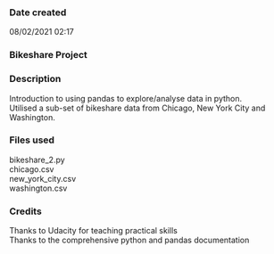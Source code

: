 ### Date created
08/02/2021 02:17

### Bikeshare Project

### Description
Introduction to using pandas to explore/analyse data in python.  \
Utilised a sub-set of bikeshare data from Chicago, New York City and Washington.

### Files used
bikeshare_2.py  \
chicago.csv  \
new_york_city.csv  \
washington.csv

### Credits
Thanks to Udacity for teaching practical skills  \
Thanks to the comprehensive python and pandas documentation
